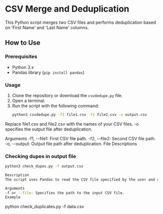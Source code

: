 # CSV Merge and Deduplication

This Python script merges two CSV files and performs deduplication based on 'First Name' and 'Last Name' columns.

## How to Use

### Prerequisites
- Python 3.x
- Pandas library (`pip install pandas`)

### Usage
1. Clone the repository or download the `csvdedupe.py` file.
2. Open a terminal.
3. Run the script with the following command:
   ```bash
   python3 csvdedupe.py -f1 file1.csv -f2 file2.csv -o output.csv

Replace file1.csv and file2.csv with the names of your CSV files.
-o specifies the output file after deduplication.

Arguments
-f1, --file1: First CSV file path.
-f2, --file2: Second CSV file path.
-o, --output: Output file path after deduplication.
File Descriptions

### Checking dupes in output file
```bash
python3 check_dupes.py -f output.csv

Description
The script uses Pandas to read the CSV file specified by the user and checks for duplicate rows within the DataFrame. It identifies and displays duplicate rows based on their content.

Arguments
-f or --file: Specifies the path to the input CSV file.
Example
```
python check_duplicates.py -f data.csv
```
